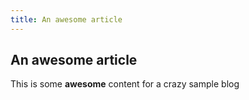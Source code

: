 ```yaml
---
title: An awesome article
---
```


## An awesome article

This is some **awesome** content for a crazy sample blog